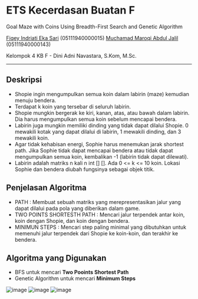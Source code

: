 # ETS Kecerdasan Buatan F
Goal Maze with Coins Using Breadth-First Search and Genetic Algorithm

[Fiqey Indriati Eka Sari](https://github.com/finesaaa) (05111940000015)
[Muchamad Maroqi Abdul Jalil](https://github.com/maroqijalil) (05111940000143)

Kelompok 4 KB F - Dini Adni Navastara, S.Kom, M.Sc.

---

## Deskripsi
- Shopie ingin mengumpulkan semua koin dalam labirin (maze) kemudian menuju bendera. 
- Terdapat k koin yang tersebar di seluruh labirin. 
- Shopie mungkin bergerak ke kiri, kanan, atas, atau bawah dalam labirin. Dia harus mengumpulkan semua koin sebelum mencapai bendera.
- Labirin juga mungkin memiliki dinding yang tidak dapat dilalui Shopie. 0 mewakili kotak yang dapat dilalui di labirin, 1 mewakili dinding, dan 3 mewakili koin. 
- Agar tidak kehabisan energi, Sophie harus menemukan jarak shortest path. Jika Sophie tidak dapat mencapai bendera atau tidak dapat mengumpulkan semua koin, kembalikan -1 (labirin tidak dapat dilewati). 
- Labirin adalah matriks n kali n int [] []. Ada 0 <= k <= 10 koin. Lokasi Sophie dan bendera diubah fungsinya sebagai objek titik.

## Penjelasan Algoritma
- PATH : Membuat sebuah matriks yang merepresentasikan jalur yang dapat dilalui pada pola yang diberikan dalam game.
- TWO POINTS SHORTESTH PATH : Mencari jalur terpendek antar koin, koin dengan Shopie, dan koin dengan bendera.
- MINIMUN STEPS : Mencari step paling minimal yang dibutuhkan untuk memenuhi jalur terpendek dari Shopie ke koin-koin, dan terakhir ke bendera. 

## Algoritma yang Digunakan
- BFS untuk mencari **Two Pooints Shortest Path**
- Genetic Algorithm untuk mencari **Minimum Steps**

![image](https://user-images.githubusercontent.com/57583780/121291299-3b837f80-c912-11eb-8894-93f5a9697298.png)
![image](https://user-images.githubusercontent.com/57583780/121291278-30c8ea80-c912-11eb-96a8-1d49b896ee9a.png)
![image](https://user-images.githubusercontent.com/57583780/121291310-44745100-c912-11eb-8dde-5824400b5ba0.png)

